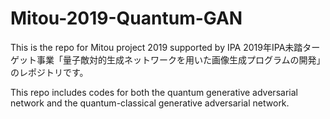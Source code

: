 # Mitou-2019-Quantum-GAN

This is the repo for Mitou project 2019 supported by IPA
2019年IPA未踏ターゲット事業「量子敵対的生成ネットワークを用いた画像生成プログラムの開発」のレポジトリです。

This repo includes codes for both the quantum generative adversarial network and 
the quantum-classical generative adversarial network.

